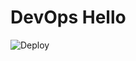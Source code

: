 # DevOps Hello

![Deploy](https://github.com/vivekc18/devops-hello/actions/workflows/deploy.yml/badge.svg)
